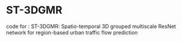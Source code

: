 # ST-3DGMR
code for : ST-3DGMR: Spatio-temporal 3D grouped multiscale ResNet network for region-based urban traffic flow prediction
